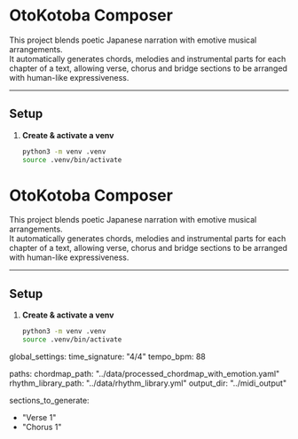 # OtoKotoba Composer

This project blends poetic Japanese narration with emotive musical arrangements.  
It automatically generates chords, melodies and instrumental parts for each chapter of a text, allowing verse, chorus and bridge sections to be arranged with human-like expressiveness.

---

## Setup

1. **Create & activate a venv**  
   ```bash
   python3 -m venv .venv
   source .venv/bin/activate


# OtoKotoba Composer

This project blends poetic Japanese narration with emotive musical arrangements.  
It automatically generates chords, melodies and instrumental parts for each chapter of a text, allowing verse, chorus and bridge sections to be arranged with human-like expressiveness.

---

## Setup

1. **Create & activate a venv**  
   ```bash
   python3 -m venv .venv
   source .venv/bin/activate

global_settings:
  time_signature: "4/4"
  tempo_bpm: 88

paths:
  chordmap_path: "../data/processed_chordmap_with_emotion.yaml"
  rhythm_library_path: "../data/rhythm_library.yml"
  output_dir: "../midi_output"

sections_to_generate:
  - "Verse 1"
  - "Chorus 1"
